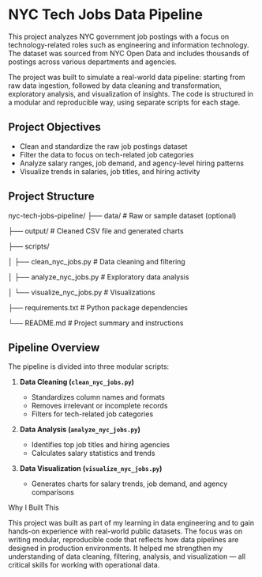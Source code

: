 # NYC Tech Jobs Data Pipeline

This project analyzes NYC government job postings with a focus on technology-related roles such as engineering and information technology. The dataset was sourced from NYC Open Data and includes thousands of postings across various departments and agencies.

The project was built to simulate a real-world data pipeline: starting from raw data ingestion, followed by data cleaning and transformation, exploratory analysis, and visualization of insights. The code is structured in a modular and reproducible way, using separate scripts for each stage.

## Project Objectives

- Clean and standardize the raw job postings dataset
- Filter the data to focus on tech-related job categories
- Analyze salary ranges, job demand, and agency-level hiring patterns
- Visualize trends in salaries, job titles, and hiring activity

## Project Structure

nyc-tech-jobs-pipeline/
├── data/ # Raw or sample dataset (optional)

├── output/ # Cleaned CSV file and generated charts

├── scripts/

│ ├── clean_nyc_jobs.py # Data cleaning and filtering

│ ├── analyze_nyc_jobs.py # Exploratory data analysis

│ └── visualize_nyc_jobs.py # Visualizations

├── requirements.txt # Python package dependencies

└── README.md # Project summary and instructions


## Pipeline Overview

The pipeline is divided into three modular scripts:

1. **Data Cleaning (`clean_nyc_jobs.py`)**
   - Standardizes column names and formats
   - Removes irrelevant or incomplete records
   - Filters for tech-related job categories

2. **Data Analysis (`analyze_nyc_jobs.py`)**
   - Identifies top job titles and hiring agencies
   - Calculates salary statistics and trends

3. **Data Visualization (`visualize_nyc_jobs.py`)**
   - Generates charts for salary trends, job demand, and agency comparisons



Why I Built This

This project was built as part of my learning in data engineering and to gain hands-on experience with real-world public datasets. The focus was on writing modular, reproducible code that reflects how data pipelines are designed in production environments. It helped me strengthen my understanding of data cleaning, filtering, analysis, and visualization — all critical skills for working with operational data.
